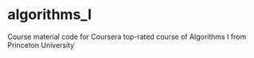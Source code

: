 # algorithms_I
Course material code for Coursera top-rated course of Algorithms I from Princeton University
